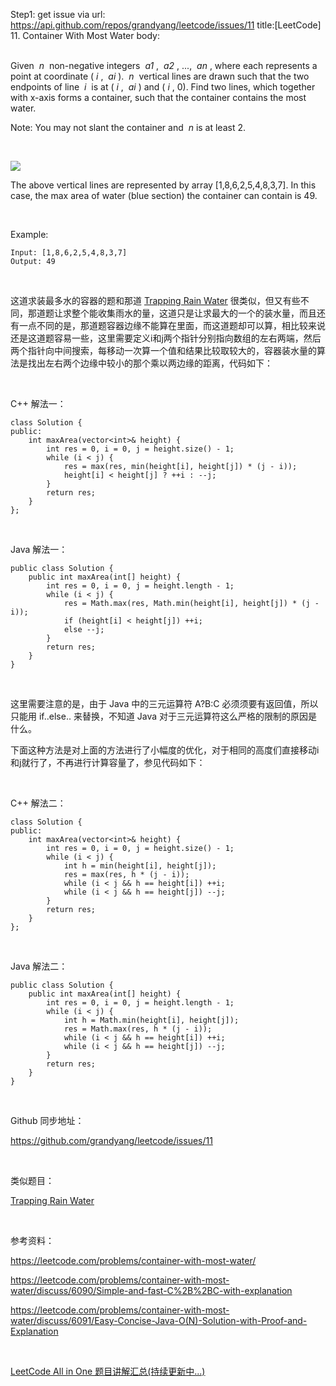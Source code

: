 Step1: get issue via url: https://api.github.com/repos/grandyang/leetcode/issues/11 
 title:[LeetCode] 11. Container With Most Water 
 body:  
  

Given  _n_  non-negative integers  _a1_ ,  _a2_ , ...,  _an_ , where each represents a point at coordinate ( _i_ ,  _ai_ ).  _n_  vertical lines are drawn such that the two endpoints of line  _i_  is at ( _i_ ,  _ai_ ) and ( _i_ , 0). Find two lines, which together with x-axis forms a container, such that the container contains the most water.

Note: You may not slant the container and  _n_ is at least 2.

 

![](https://s3-lc-upload.s3.amazonaws.com/uploads/2018/07/17/question_11.jpg)

The above vertical lines are represented by array [1,8,6,2,5,4,8,3,7]. In this case, the max area of water (blue section) the container can contain is 49.

 

Example:
    
    
    Input: [1,8,6,2,5,4,8,3,7]
    Output: 49

 

这道求装最多水的容器的题和那道 [Trapping Rain Water](http://www.cnblogs.com/grandyang/p/4402392.html) 很类似，但又有些不同，那道题让求整个能收集雨水的量，这道只是让求最大的一个的装水量，而且还有一点不同的是，那道题容器边缘不能算在里面，而这道题却可以算，相比较来说还是这道题容易一些，这里需要定义i和j两个指针分别指向数组的左右两端，然后两个指针向中间搜索，每移动一次算一个值和结果比较取较大的，容器装水量的算法是找出左右两个边缘中较小的那个乘以两边缘的距离，代码如下：

 

C++ 解法一：
    
    
    class Solution {
    public:
        int maxArea(vector<int>& height) {
            int res = 0, i = 0, j = height.size() - 1;
            while (i < j) {
                res = max(res, min(height[i], height[j]) * (j - i));
                height[i] < height[j] ? ++i : --j;
            }
            return res;
        }
    };

 

Java 解法一：
    
    
    public class Solution {
        public int maxArea(int[] height) {
            int res = 0, i = 0, j = height.length - 1;
            while (i < j) {
                res = Math.max(res, Math.min(height[i], height[j]) * (j - i));
                if (height[i] < height[j]) ++i;
                else --j;
            }
            return res;
        }
    }

 

这里需要注意的是，由于 Java 中的三元运算符 A?B:C 必须须要有返回值，所以只能用 if..else.. 来替换，不知道 Java 对于三元运算符这么严格的限制的原因是什么。

下面这种方法是对上面的方法进行了小幅度的优化，对于相同的高度们直接移动i和j就行了，不再进行计算容量了，参见代码如下：

 

C++ 解法二：
    
    
    class Solution {
    public:
        int maxArea(vector<int>& height) {
            int res = 0, i = 0, j = height.size() - 1;
            while (i < j) {
                int h = min(height[i], height[j]);
                res = max(res, h * (j - i));
                while (i < j && h == height[i]) ++i;
                while (i < j && h == height[j]) --j;
            }
            return res;
        }
    };

 

Java 解法二：
    
    
    public class Solution {
        public int maxArea(int[] height) {
            int res = 0, i = 0, j = height.length - 1;
            while (i < j) {
                int h = Math.min(height[i], height[j]);
                res = Math.max(res, h * (j - i));
                while (i < j && h == height[i]) ++i;
                while (i < j && h == height[j]) --j;
            }
            return res;
        }
    }

 

Github 同步地址：

<https://github.com/grandyang/leetcode/issues/11>

 

类似题目：

[Trapping Rain Water](http://www.cnblogs.com/grandyang/p/4402392.html)

 

参考资料：

<https://leetcode.com/problems/container-with-most-water/>

<https://leetcode.com/problems/container-with-most-water/discuss/6090/Simple-and-fast-C%2B%2BC-with-explanation>

<https://leetcode.com/problems/container-with-most-water/discuss/6091/Easy-Concise-Java-O(N)-Solution-with-Proof-and-Explanation>[  
](https://leetcode.com/problems/container-with-most-water/discuss/6091/Easy-Concise-Java-O\(N\)-Solution-with-Proof-and-Explanation)

 

[LeetCode All in One 题目讲解汇总(持续更新中...)](http://www.cnblogs.com/grandyang/p/4606334.html)
